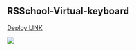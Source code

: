 ## RSSchool-Virtual-keyboard

[Deploy LINK](https://senobiot.github.io/RSSchool-Virtual-keyboard/virtual-keyboard/)

![](https://i.imgur.com/M4fQRHW.jpg)

